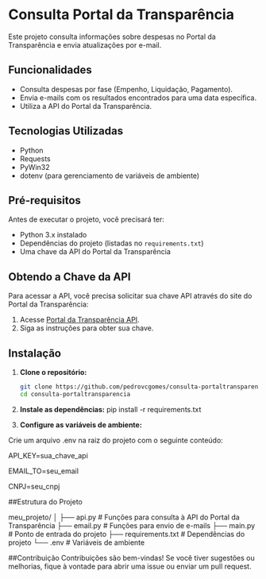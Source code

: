 # Consulta Portal da Transparência

Este projeto consulta informações sobre despesas no Portal da Transparência e envia atualizações por e-mail.

## Funcionalidades

- Consulta despesas por fase (Empenho, Liquidação, Pagamento).
- Envia e-mails com os resultados encontrados para uma data específica.
- Utiliza a API do Portal da Transparência.

## Tecnologias Utilizadas

- Python
- Requests
- PyWin32
- dotenv (para gerenciamento de variáveis de ambiente)

## Pré-requisitos

Antes de executar o projeto, você precisará ter:

- Python 3.x instalado
- Dependências do projeto (listadas no `requirements.txt`)
- Uma chave da API do Portal da Transparência

## Obtendo a Chave da API

Para acessar a API, você precisa solicitar sua chave API através do site do Portal da Transparência:

1. Acesse [Portal da Transparência API](https://api.portaldatransparencia.gov.br/swagger-ui/index.html).
2. Siga as instruções para obter sua chave.

## Instalação

1. **Clone o repositório:**

   ```bash
   git clone https://github.com/pedrovcgomes/consulta-portaltransparencia.git
   cd consulta-portaltransparencia


2. **Instale as dependências:**
   pip install -r requirements.txt
   
3. **Configure as variáveis de ambiente:**

Crie um arquivo .env na raiz do projeto com o seguinte conteúdo:

API_KEY=sua_chave_api

EMAIL_TO=seu_email

CNPJ=seu_cnpj


##Estrutura do Projeto

meu_projeto/
│
├── api.py           # Funções para consulta à API do Portal da Transparência
├── email.py         # Funções para envio de e-mails
├── main.py          # Ponto de entrada do projeto
├── requirements.txt  # Dependências do projeto
└── .env             # Variáveis de ambiente 


##Contribuição
Contribuições são bem-vindas! Se você tiver sugestões ou melhorias, fique à vontade para abrir uma issue ou enviar um pull request.
